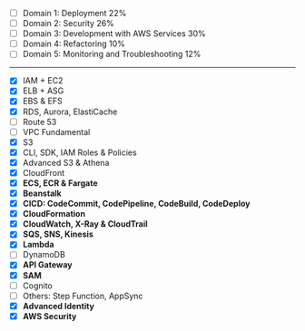 - [ ] Domain 1: Deployment 22%
- [ ] Domain 2: Security 26%
- [ ] Domain 3: Development with AWS Services 30%
- [ ] Domain 4: Refactoring 10%
- [ ] Domain 5: Monitoring and Troubleshooting 12%

------------------------------

- [X] IAM + EC2
- [X] ELB + ASG
- [X] EBS & EFS
- [X] RDS, Aurora, ElastiCache
- [ ] Route 53
- [ ] VPC Fundamental
- [X] S3
- [X] CLI, SDK, IAM Roles & Policies
- [X] Advanced S3 & Athena
- [X] CloudFront
- [X] **ECS, ECR & Fargate**
- [X] **Beanstalk**
- [X] **CICD: CodeCommit, CodePipeline, CodeBuild, CodeDeploy**
- [X] **CloudFormation**
- [X] **CloudWatch, X-Ray & CloudTrail**
- [X] **SQS, SNS, Kinesis**
- [X] **Lambda**
- [ ] DynamoDB
- [X] **API Gateway**
- [X] **SAM**
- [ ] Cognito
- [ ] Others: Step Function, AppSync
- [X] **Advanced Identity**
- [X] **AWS Security**
